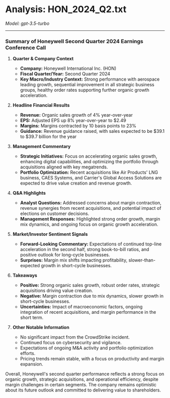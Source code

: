 # Analysis: HON_2024_Q2.txt

*Model: gpt-3.5-turbo*

---

### Summary of Honeywell Second Quarter 2024 Earnings Conference Call

1. **Quarter & Company Context**
   - **Company:** Honeywell International Inc. (HON)
   - **Fiscal Quarter/Year:** Second Quarter 2024
   - **Key Macro/Industry Context:** Strong performance with aerospace leading growth, sequential improvement in all strategic business groups, healthy order rates supporting further organic growth acceleration.

2. **Headline Financial Results**
   - **Revenue:** Organic sales growth of 4% year-over-year
   - **EPS:** Adjusted EPS up 8% year-over-year to $2.49
   - **Margins:** Margins contracted by 10 basis points to 23%
   - **Guidance:** Revenue guidance raised, with sales expected to be $39.1 to $39.7 billion for the year

3. **Management Commentary**
   - **Strategic Initiatives:** Focus on accelerating organic sales growth, enhancing digital capabilities, and optimizing the portfolio through acquisitions aligned with key megatrends.
   - **Portfolio Optimization:** Recent acquisitions like Air Products' LNG business, CAES Systems, and Carrier's Global Access Solutions are expected to drive value creation and revenue growth.

4. **Q&A Highlights**
   - **Analyst Questions:** Addressed concerns about margin contraction, revenue synergies from recent acquisitions, and potential impact of elections on customer decisions.
   - **Management Responses:** Highlighted strong order growth, margin mix dynamics, and ongoing focus on organic growth acceleration.

5. **Market/Investor Sentiment Signals**
   - **Forward-Looking Commentary:** Expectations of continued top-line acceleration in the second half, strong book-to-bill ratios, and positive outlook for long-cycle businesses.
   - **Surprises:** Margin mix shifts impacting profitability, slower-than-expected growth in short-cycle businesses.

6. **Takeaways**
   - **Positive:** Strong organic sales growth, robust order rates, strategic acquisitions driving value creation.
   - **Negative:** Margin contraction due to mix dynamics, slower growth in short-cycle businesses.
   - **Uncertainties:** Impact of macroeconomic factors, ongoing integration of recent acquisitions, and margin performance in the short term.

7. **Other Notable Information**
   - No significant impact from the CrowdStrike incident.
   - Continued focus on cybersecurity and vigilance.
   - Expectations of ongoing M&A activity and portfolio optimization efforts.
   - Pricing trends remain stable, with a focus on productivity and margin expansion.

Overall, Honeywell's second quarter performance reflects a strong focus on organic growth, strategic acquisitions, and operational efficiency, despite margin challenges in certain segments. The company remains optimistic about its future outlook and committed to delivering value to shareholders.